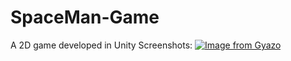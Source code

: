# SpaceMan-Game
 A 2D game developed in Unity 
Screenshots:
[![Image from Gyazo](https://i.gyazo.com/a31d3a0e53cfb03fcf194a81cf91aa0a.png)](https://gyazo.com/a31d3a0e53cfb03fcf194a81cf91aa0a)
